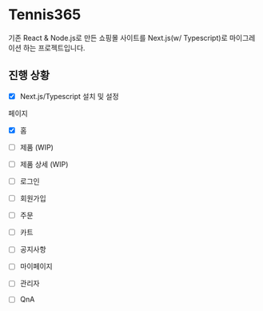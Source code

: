 # Tennis365
기존 React & Node.js로 만든 쇼핑몰 사이트를 Next.js(w/ Typescript)로 마이그레이션 하는 프로젝트입니다.

## 진행 상황
- [x] Next.js/Typescript 설치 및 설정

페이지
- [x] 홈
- [ ] 제품 (WIP)
- [ ] 제품 상세 (WIP)
- [ ] 로그인
- [ ] 회원가입
- [ ] 주문
- [ ] 카트
- [ ] 공지사항

- [ ] 마이페이지
- [ ] 관리자
- [ ] QnA

